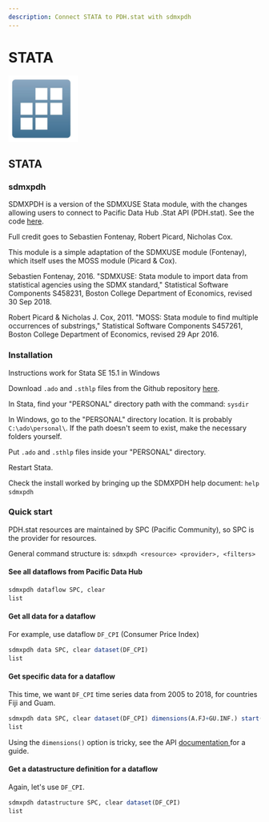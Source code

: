 ```yaml
---
description: Connect STATA to PDH.stat with sdmxpdh
---
```


# STATA

![](../../.gitbook/assets/image%20%2852%29.png)

## STATA

### sdmxpdh

SDMXPDH is a version of the SDMXUSE Stata module, with the changes allowing users to connect to Pacific Data Hub .Stat API \(PDH.stat\). See the code [here](https://github.com/PacificCommunity/statasdmx).

Full credit goes to Sebastien Fontenay, Robert Picard, Nicholas Cox.

This module is a simple adaptation of the SDMXUSE module \(Fontenay\), which itself uses the MOSS module \(Picard & Cox\).

Sebastien Fontenay, 2016. "SDMXUSE: Stata module to import data from statistical agencies using the SDMX standard," Statistical Software Components S458231, Boston College Department of Economics, revised 30 Sep 2018.

Robert Picard & Nicholas J. Cox, 2011. "MOSS: Stata module to find multiple occurrences of substrings," Statistical Software Components S457261, Boston College Department of Economics, revised 29 Apr 2016.

### Installation

Instructions work for Stata SE 15.1 in Windows

Download `.ado` and `.sthlp` files from the Github repository [here](https://github.com/PacificCommunity/statasdmx).

In Stata, find your "PERSONAL" directory path with the command: `sysdir`

In Windows, go to the "PERSONAL" directory location. It is probably `C:\ado\personal\`. If the path doesn't seem to exist, make the necessary folders yourself.

Put `.ado` and `.sthlp` files inside your "PERSONAL" directory.

Restart Stata.

Check the install worked by bringing up the SDMXPDH help document: `help sdmxpdh`

### Quick start

PDH.stat resources are maintained by SPC \(Pacific Community\), so SPC is the provider for resources.

General command structure is: `sdmxpdh <resource> <provider>, <filters>`

#### See all dataflows from Pacific Data Hub

```r
sdmxpdh dataflow SPC, clear
list
```

#### Get all data for a dataflow

For example, use dataflow `DF_CPI` \(Consumer Price Index\)

```r
sdmxpdh data SPC, clear dataset(DF_CPI)
list
```

#### Get specific data for a dataflow

This time, we want `DF_CPI` time series data from 2005 to 2018, for countries Fiji and Guam.

```r
sdmxpdh data SPC, clear dataset(DF_CPI) dimensions(A.FJ+GU.INF.) start(2005) end(2018) timeseries
list
```

Using the `dimensions()` option is tricky, see the API [documentation ](../api/interface.md)for a guide.

#### Get a datastructure definition for a dataflow

Again, let's use `DF_CPI`.

```r
sdmxpdh datastructure SPC, clear dataset(DF_CPI)
list
```

